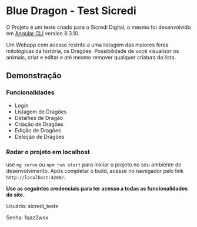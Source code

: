 
# Blue Dragon - Test Sicredi

  

O Projeto é um teste criado para o Sicredi Digital, o mesmo foi desenvolvido em [Angular CLI](https://github.com/angular/angular-cli) version 8.3.10.

Um Webapp com acesso restrito a uma listagem das maiores feras mitológicas da história, os Dragões.
Possibilidade de você visualizar os animais, criar e editar e até mesmo remover qualquer criatura da lista.

  

## Demonstração

  
### Funcionalidades
* Login
* Listagem de Dragões
* Detalhes de Dragão
* Criação de Dragões
* Edição de Dragões
* Deleção de Dragões


### Rodar o projeto em localhost

use `ng serve` ou `npm run start` para iniciar o projeto no seu ambiente de desenvolvimento. Após completar o build, acesse no navegador pelo link `http://localhost:4200/`. 

**Use as seguintes credenciais para ter acesso a todas as funcionalidades do site.**

Usuário: sicredi_teste

Senha: 1qaz2wsx
